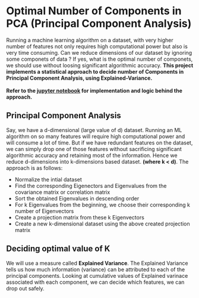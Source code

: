 # Optimal Number of Components in PCA (Principal Component Analysis)
Running a machine learning algorithm on a dataset, with very higher number of features not only requires high computational power but also is very time consuming. Can we reduce dimensions of our dataset by ignoring some componets of data ? If yes, what is the optimal number of componets, we should use without loosing significant algorithmic accuracy. **This project implements a statistical approach to decide number of Components in Principal Component Analysis, using Explained-Variance.**
</br></br>
**Refer to the [jupyter notebook](https://github.com/Jigyansu-Nanda/Number-of-Components-in-PCA/blob/master/Deciding%20number%20of%20Components%20in%20PCA.ipynb) for implementation and logic behind the approach.**

## Principal Component Analysis
Say, we have a d-dimensional (large value of d) dataset. Running an ML algorithm on so many features will require high computational power and will consume a lot of time. But if we have redundant features on the dataset, we can simply drop one of those features without sacrificing significant algorithmic accuracy and retaining most of the information. Hence we reduce d-dimensions into k-dimensions based dataset. **(where k < d)**. The approach is as follows:
  - Normalize the intial dataset
  - Find the corresponding Eigenectors and Eigenvalues from the covariance matrix or correlation matrix
  - Sort the obtained Eigenvalues in descending order
  - For k Eigenvalues from the beginning, we choose their corresponding k number of Eigenvectors
  - Create a projection matrix from these k Eigenvectors
  - Create a new k-dimensional dataset using the above created projection matrix
  
## Deciding optimal value of K
We will use a measure called **Explained Variance**. The Explained Variance tells us how much information (variance) can be attributed to each of the principal components. Looking at cumulative values of Explained varinace associated with each component, we can decide which features, we can drop out safely.

